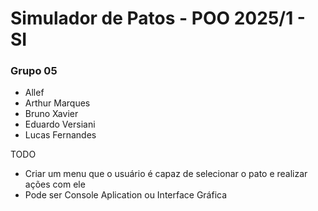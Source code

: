 # Simulador de Patos - POO 2025/1 - SI
### Grupo 05
- Allef
- Arthur Marques
- Bruno Xavier
- Eduardo Versiani
- Lucas Fernandes

TODO
- Criar um menu que o usuário é capaz de selecionar o pato e realizar ações com ele
- Pode ser Console Aplication ou Interface Gráfica
